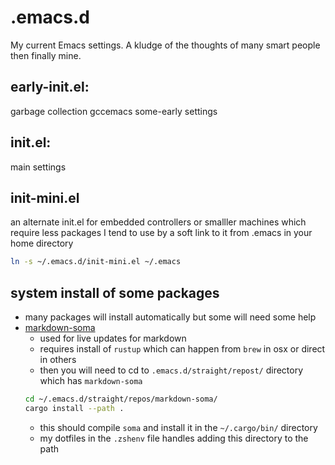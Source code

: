 # .emacs.d
My current Emacs settings.  A kludge of the thoughts of many smart people then finally mine.

## early-init.el:
garbage collection
gccemacs
some-early settings

## init.el:
main settings

## init-mini.el
an alternate init.el for embedded controllers or smalller machines which require less packages
I tend to use by a soft link to it from .emacs in your home directory
````sh
ln -s ~/.emacs.d/init-mini.el ~/.emacs
````



## system install of some packages
- many packages will install automatically but some will need some help
- [markdown-soma](https://github.com/jasonm23/markdown-soma/tree/e604b9e4a65bbd2057befbfaebfa73d00bd9826a)
  - used for live updates for markdown
  - requires install of `rustup` which can happen from `brew` in osx or direct in others
  - then you will need to cd to `.emacs.d/straight/repost/` directory which has `markdown-soma`
  ````bash
  cd ~/.emacs.d/straight/repos/markdown-soma/
  cargo install --path .
  ````
  - this should compile `soma` and install it in the `~/.cargo/bin/` directory
  - my dotfiles in the `.zshenv` file handles adding this directory to the path
  
  



